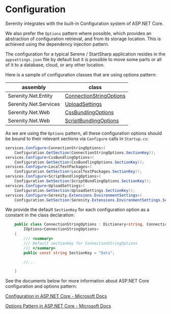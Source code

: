 # Configuration

Serenity integrates with the built-in Configuration system of ASP.NET Core.

We also prefer the `Options` pattern where possible, which provides an abstraction of 
configuration retrieval, and from its storage location. This is achieved using the dependency injection pattern.

The configuration for a typical Serene / StartSharp application resides in the `appsettings.json` file
by default but it is possible to move some parts or all of it to a database, cloud, or any other location.

Here is a sample of configuration classes that are using options pattern:

| assembly              | class |
| --------------------- | ----- |
| Serenity.Net.Entity   | [ConnectionStringOptions](../api/dotnet/Serenity.Net.Data/Serenity.Data/ConnectionStringOptions.md) |
| Serenity.Net.Services | [UploadSettings](../api/dotnet/Serenity.Net.Services/Serenity.Web/UploadSettings.md) |
| Serenity.Net.Web      | [CssBundlingOptions](../api/dotnet/Serenity.Net.Web/Serenity.Web/CssBundlingOptions.md) |
| Serenity.Net.Web      | [ScriptBundlingOptions](../api/dotnet/Serenity.Net.Web/Serenity.Web/ScriptBundlingOptions.md) |

As we are using the `Options` pattern, all these configuration options should be bound to their relevant sections via `Configure` calls in `Startup.cs`:

```cs
services.Configure<ConnectionStringOptions>(
    Configuration.GetSection(ConnectionStringOptions.SectionKey));
services.Configure<CssBundlingOptions>(
    Configuration.GetSection(CssBundlingOptions.SectionKey));
services.Configure<LocalTextPackages>(
    Configuration.GetSection(LocalTextPackages.SectionKey));
services.Configure<ScriptBundlingOptions>(
    Configuration.GetSection(ScriptBundlingOptions.SectionKey));
services.Configure<UploadSettings>(
    Configuration.GetSection(UploadSettings.SectionKey));
services.Configure<Serenity.Extensions.EnvironmentSettings>(
    Configuration.GetSection(Serenity.Extensions.EnvironmentSettings.SectionKey));
```

We provide the default `SectionKey` for each configuration option as a constant in the class declaration:

```cs
    public class ConnectionStringOptions : Dictionary<string, ConnectionStringEntry>, 
        IOptions<ConnectionStringOptions>
    {
        /// <summary>
        /// Default sectionkey for ConnectionStringOptions
        /// </summary>
        public const string SectionKey = "Data";

        //...

    }
```

See the documents below for more information about ASP.NET Core configuration and options pattern:

[Configuration in ASP.NET Core - Microsoft Docs](https://learn.microsoft.com/en-us/aspnet/core/fundamentals/configuration/?view=aspnetcore-7.0)

[Options Pattern in ASP.NET Core - Microsoft Docs](https://learn.microsoft.com/en-us/aspnet/core/fundamentals/configuration/options?view=aspnetcore-7.0)